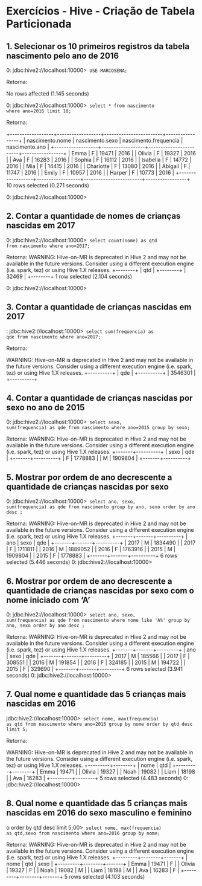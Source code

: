 

# Exercícios - Hive - Criação de Tabela Particionada

## 1. Selecionar os 10 primeiros registros da tabela nascimento pelo ano de 2016

0: jdbc:hive2://localhost:10000><code>  USE MARCOSENA; </code>

Retorna:

<prev>
No rows affected (1.145 seconds)
<prev>

0: jdbc:hive2://localhost:10000><code> select * from nascimento where ano=2016 limit 10; </code>

Retorna:

<prev>
+------------------+------------------+------------------------+-----------------+
| nascimento.nome  | nascimento.sexo  | nascimento.frequencia  | nascimento.ano  |
+------------------+------------------+------------------------+-----------------+
| Emma             | F                | 19471                  | 2016            |
| Olivia           | F                | 19327                  | 2016            |
| Ava              | F                | 16283                  | 2016            |
| Sophia           | F                | 16112                  | 2016            |
| Isabella         | F                | 14772                  | 2016            |
| Mia              | F                | 14415                  | 2016            |
| Charlotte        | F                | 13080                  | 2016            |
| Abigail          | F                | 11747                  | 2016            |
| Emily            | F                | 10957                  | 2016            |
| Harper           | F                | 10773                  | 2016            |
+------------------+------------------+------------------------+-----------------+
10 rows selected (0.271 seconds)



0: jdbc:hive2://localhost:10000>
<prev>

## 2. Contar a quantidade de nomes de crianças nascidas em 2017

0: jdbc:hive2://localhost:10000><code> select count(nome) as qtd from nascimento where ano=2017;</code>

Retorna:
<prev>
WARNING: Hive-on-MR is deprecated in Hive 2 and may not be available in the future versions. Consider using a different execution engine (i.e. spark, tez) or using Hive 1.X releases.
+--------+
|  qtd   |
+--------+
| 32469  |
+--------+
1 row selected (2.104 seconds)


0: jdbc:hive2://localhost:10000>
<prev>

## 3. Contar a quantidade de crianças nascidas em 2017
: jdbc:hive2://localhost:10000><code> select sum(frequencia) as qde from nascimento where ano=2017; </code>

Retorna:

<prev>
WARNING: Hive-on-MR is deprecated in Hive 2 and may not be available in the future versions. Consider using a different execution engine (i.e. spark, tez) or using Hive 1.X releases.
+----------+
|   qde    |
+----------+
| 3546301  |
+----------+
<prev>

## 4. Contar a quantidade de crianças nascidas por sexo no ano de 2015

0: jdbc:hive2://localhost:10000><code> select sexo, sum(frequencia) as qde from nascimento where ano=2015 group by sexo; </code>

Retorna:
<prev>
WARNING: Hive-on-MR is deprecated in Hive 2 and may not be available in the future versions. Consider using a different execution engine (i.e. spark, tez) or using Hive 1.X releases.
+-------+----------+
| sexo  |   qde    |
+-------+----------+
| F     | 1778883  |
| M     | 1909804  |
+-------+----------+
<prev>

## 5. Mostrar por ordem de ano decrescente a quantidade de crianças nascidas por sexo
0: jdbc:hive2://localhost:10000><code> select ano, sexo, sum(frequencia) as qde from nascimento group by  ano, sexo order by ano desc ; </code>

Retorna:
<prev>
WARNING: Hive-on-MR is deprecated in Hive 2 and may not be available in the future versions. Consider using a different execution engine (i.e. spark, tez) or using Hive 1.X releases.
+-------+-------+----------+
|  ano  | sexo  |   qde    |
+-------+-------+----------+
| 2017  | M     | 1834490  |
| 2017  | F     | 1711811  |
| 2016  | M     | 1889052  |
| 2016  | F     | 1763916  |
| 2015  | M     | 1909804  |
| 2015  | F     | 1778883  |
+-------+-------+----------+
6 rows selected (5.446 seconds)
0: jdbc:hive2://localhost:10000>
<prev>

## 6. Mostrar por ordem de ano decrescente a quantidade de crianças nascidas por sexo com o nome iniciado com ‘A’
0: jdbc:hive2://localhost:10000><code> select ano, sexo, sum(frequencia) as qde from  nascimento where nome like 'A%' group by  ano, sexo order by ano desc ; </code>

Retorna:
<prev>
WARNING: Hive-on-MR is deprecated in Hive 2 and may not be available in the future versions. Consider using a different execution engine (i.e. spark, tez) or using Hive 1.X releases.
+-------+-------+---------+
|  ano  | sexo  |   qde   |
+-------+-------+---------+
| 2017  | M     | 185566  |
| 2017  | F     | 308551  |
| 2016  | M     | 191854  |
| 2016  | F     | 324185  |
| 2015  | M     | 194722  |
| 2015  | F     | 329690  |
+-------+-------+---------+
6 rows selected (3.941 seconds)
0: jdbc:hive2://localhost:10000>
<prev>

## 7. Qual nome e quantidade das 5 crianças mais nascidas em 2016
 jdbc:hive2://localhost:10000><code> select nome, max(frequencia) as qtd from  nascimento where ano=2016 group by  nome order by qtd desc limit 5;</code>

 Retorna:

 <prev>
WARNING: Hive-on-MR is deprecated in Hive 2 and may not be available in the future versions. Consider using a different execution engine (i.e. spark, tez) or using Hive 1.X releases.
+---------+--------+
|  nome   |  qtd   |
+---------+--------+
| Emma    | 19471  |
| Olivia  | 19327  |
| Noah    | 19082  |
| Liam    | 18198  |
| Ava     | 16283  |
+---------+--------+
5 rows selected (4.483 seconds)
0: jdbc:hive2://localhost:10000>
<prev>

## 8. Qual nome e quantidade das 5 crianças mais nascidas em 2016 do sexo masculino e feminino
o order by qtd desc limit 5;00><code> select nome, max(frequencia) as qtd,sexo from  nascimento where ano=2016 group by  nome;
</code>

Retorna:
<prev>
WARNING: Hive-on-MR is deprecated in Hive 2 and may not be available in the future versions. Consider using a different execution engine (i.e. spark, tez) or using Hive 1.X releases.
+---------+--------+-------+
|  nome   |  qtd   | sexo  |
+---------+--------+-------+
| Emma    | 19471  | F     |
| Olivia  | 19327  | F     |
| Noah    | 19082  | M     |
| Liam    | 18198  | M     |
| Ava     | 16283  | F     |
+---------+--------+-------+
5 rows selected (4.103 seconds)
<prev>



